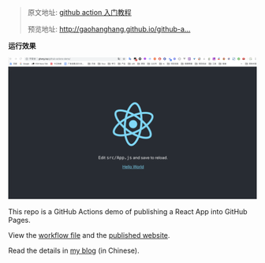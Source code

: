 > 原文地址: [github action 入门教程](http://www.ruanyifeng.com/blog/2019/09/getting-started-with-github-actions.html)
>
> 预览地址: http://gaohanghang.github.io/github-a…

**运行效果**

![](https://raw.githubusercontent.com/gaohanghang/images/master/img/20190919203014.png)

This repo is a GitHub Actions demo of publishing a React App into GitHub Pages.

View the [workflow file](./.github/workflows/ci.yml) and the [published website](https://ruanyf.github.io/github-actions-demo).

Read the details in [my blog](http://www.ruanyifeng.com/blog/2019/09/getting-started-with-github-actions.html) (in Chinese).


